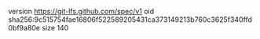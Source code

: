 version https://git-lfs.github.com/spec/v1
oid sha256:9c515754fae16806f522589205431ca373149213b760c3625f340ffd0bf9a80e
size 140
